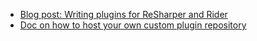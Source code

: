 * [Blog post: Writing plugins for ReSharper and Rider](https://blog.jetbrains.com/dotnet/2019/02/14/writing-plugins-resharper-rider/)
* [Doc on how to host your own custom plugin repository](https://plugins.jetbrains.com/docs/intellij/custom-plugin-repository.html)
